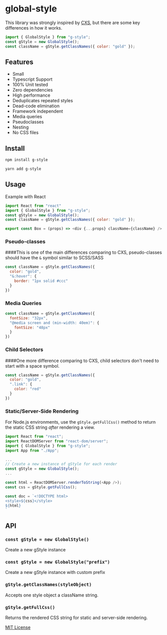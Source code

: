 # global-style

This library was strongly inspired by [CXS](https://github.com/cxs-css/cxs), but there are some key differences in how it works.

```js
import { GlobalStyle } from "g-style";
const gStyle = new GlobalStyle();
const className = gStyle.getClassNames({ color: "gold" });
```

## Features

- Small
- Typescript Support
- 100% Unit tested
- Zero dependencies
- High performance
- Deduplicates repeated styles
- Dead-code elimination
- Framework independent
- Media queries
- Pseudoclasses
- Nesting
- No CSS files


## Install

```sh
npm install g-style
```
```sh
yarn add g-style
```

## Usage

Example with React

```js
import React from "react"
import { GlobalStyle } from "g-style";
const gStyle = new GlobalStyle();
const className = gStyle.getClassNames({ color: "gold" });

export const Box = (props) => <div {...props} className={className} />

```

### Pseudo-classes

####This is one of the main differences comparing to CXS, pseudo-classes should have the `&` symbol similar to SCSS/SASS

```js
const className = gStyle.getClassNames({
  color: "gold",
  "&:hover": {
    border: "1px solid #ccc"
  }
})
```

### Media Queries
```js
const className = gStyle.getClassNames({
  fontSize: "32px",
  "@media screen and (min-width: 40em)": {
    fontSize: "48px"
  }
})
```

### Child Selectors

####One more difference comparing to CXS, child selectors don't need to start with a space symbol.

```js
const className = gStyle.getClassNames({
  color: "gold",
  ".link": {
    color: "red"
  }
})
```

### Static/Server-Side Rendering

For Node.js environments, use the `gStyle.getFullCss()` method to return the static CSS string *after* rendering a view.

```js
import React from "react";
import ReactDOMServer from "react-dom/server";
import { GlobalStyle } from "g-style";
import App from "./App";

...
// Create a new instance of gStyle for each render
const gStyle = new GlobalStyle();
...

const html = ReactDOMServer.renderToString(<App />);
const css = gStyle.getFullCss();

const doc = `<!DOCTYPE html>
<style>${css}</style>
${html}
`
```

## API

### `const gStyle = new GlobalStyle()`

Create a new gStyle instance

### `const gStyle = new GlobalStyle("prefix")`

Create a new gStyle instance with custom prefix

### `gStyle.getClassNames(styleObject)`

Accepts one style object a className string.

### `gStyle.getFullCss()`

Returns the rendered CSS string for static and server-side rendering.

[MIT License](LICENSE.md)
